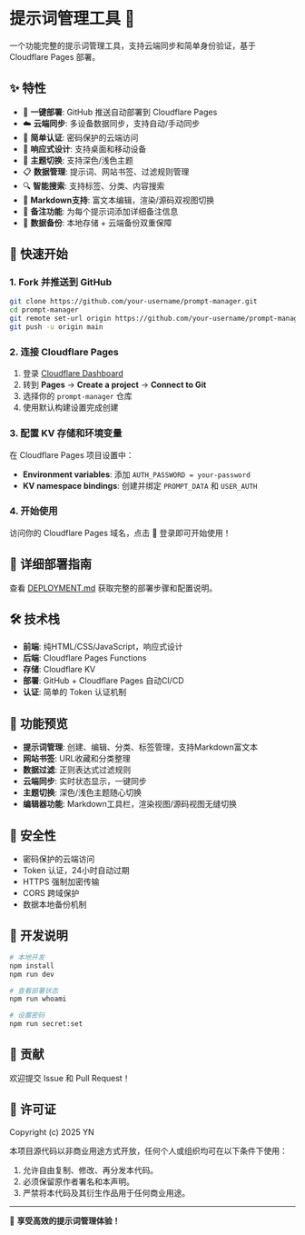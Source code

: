 # 提示词管理工具 📝

一个功能完整的提示词管理工具，支持云端同步和简单身份验证，基于 Cloudflare Pages 部署。

## ✨ 特性

- 🚀 **一键部署**: GitHub 推送自动部署到 Cloudflare Pages
- ☁️ **云端同步**: 多设备数据同步，支持自动/手动同步
- 🔐 **简单认证**: 密码保护的云端访问
- 📱 **响应式设计**: 支持桌面和移动设备
- 🌙 **主题切换**: 支持深色/浅色主题
- 📋 **数据管理**: 提示词、网站书签、过滤规则管理
- 🔍 **智能搜索**: 支持标签、分类、内容搜索
- 📝 **Markdown支持**: 富文本编辑，渲染/源码双视图切换
- 📌 **备注功能**: 为每个提示词添加详细备注信息
- 💾 **数据备份**: 本地存储 + 云端备份双重保障

## 🚀 快速开始

### 1. Fork 并推送到 GitHub
```bash
git clone https://github.com/your-username/prompt-manager.git
cd prompt-manager
git remote set-url origin https://github.com/your-username/prompt-manager.git
git push -u origin main
```

### 2. 连接 Cloudflare Pages
1. 登录 [Cloudflare Dashboard](https://dash.cloudflare.com/)
2. 转到 **Pages** → **Create a project** → **Connect to Git**
3. 选择你的 `prompt-manager` 仓库
4. 使用默认构建设置完成创建

### 3. 配置 KV 存储和环境变量
在 Cloudflare Pages 项目设置中：
- **Environment variables**: 添加 `AUTH_PASSWORD = your-password`
- **KV namespace bindings**: 创建并绑定 `PROMPT_DATA` 和 `USER_AUTH`

### 4. 开始使用
访问你的 Cloudflare Pages 域名，点击 🔑 登录即可开始使用！

## 📖 详细部署指南

查看 [DEPLOYMENT.md](./DEPLOYMENT.md) 获取完整的部署步骤和配置说明。

## 🛠️ 技术栈

- **前端**: 纯HTML/CSS/JavaScript，响应式设计
- **后端**: Cloudflare Pages Functions
- **存储**: Cloudflare KV
- **部署**: GitHub + Cloudflare Pages 自动CI/CD
- **认证**: 简单的 Token 认证机制

## 📱 功能预览

- **提示词管理**: 创建、编辑、分类、标签管理，支持Markdown富文本
- **网站书签**: URL收藏和分类整理
- **数据过滤**: 正则表达式过滤规则
- **云端同步**: 实时状态显示，一键同步
- **主题切换**: 深色/浅色主题随心切换
- **编辑器功能**: Markdown工具栏，渲染视图/源码视图无缝切换

## 🔐 安全性

- 密码保护的云端访问
- Token 认证，24小时自动过期
- HTTPS 强制加密传输
- CORS 跨域保护
- 数据本地备份机制

## 📝 开发说明

```bash
# 本地开发
npm install
npm run dev

# 查看部署状态
npm run whoami

# 设置密码
npm run secret:set
```

## 🤝 贡献

欢迎提交 Issue 和 Pull Request！

## 📄 许可证

Copyright (c) 2025 YN

本项目源代码以非商业用途方式开放，任何个人或组织均可在以下条件下使用：
1. 允许自由复制、修改、再分发本代码。
2. 必须保留原作者署名和本声明。
3. 严禁将本代码及其衍生作品用于任何商业用途。

---

🎉 **享受高效的提示词管理体验！**